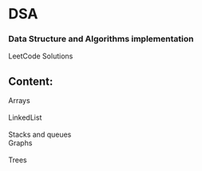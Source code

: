 # DSA
### Data Structure and Algorithms implementation<br/>
LeetCode Solutions

## Content:<br/>

Arrays<br/>
<br/>
LinkedList<br/>
<br/>
Stacks and queues<br/>
Graphs<br/>
<br/>
Trees<br/>

